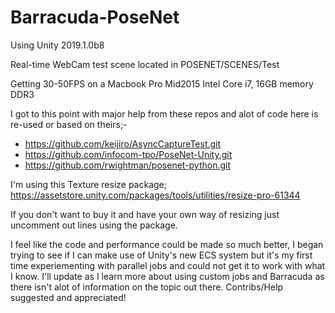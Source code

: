 # Barracuda-PoseNet

Using Unity 2019.1.0b8

Real-time WebCam test scene located in POSENET/SCENES/Test 

Getting 30-50FPS on a Macbook Pro Mid2015 Intel Core i7, 16GB memory DDR3

I got to this point with major help from these repos and alot of code here is re-used or based on theirs;-
  - https://github.com/keijiro/AsyncCaptureTest.git
  - https://github.com/infocom-tpo/PoseNet-Unity.git
  - https://github.com/rwightman/posenet-python.git
  
I'm using this Texture resize package;
https://assetstore.unity.com/packages/tools/utilities/resize-pro-61344

If you don't want to buy it and have your own way of resizing just uncomment out lines using the package.
  
  
I feel like the code and performance could be made so much better, I began trying to see if I can make use of Unity's new ECS system but it's my first time experiementing with parallel jobs and could not get it to work with what I know. I'll update as I learn more about using custom jobs and Barracuda as there isn't alot of information on the topic out there.
Contribs/Help suggested and appreciated!
